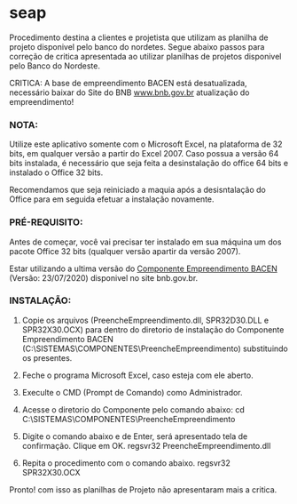 # seap

Procedimento destina a clientes e projetista que utilizam as planilha de projeto disponivel pelo banco do nordetes. Segue abaixo passos 
para correção de critica apresentada ao utilizar planilhas de projetos disponivel pelo Banco do Nordeste.

CRITICA:
A base de empreendimento BACEN está desatualizada, necessário baixar do Site do BNB www.bnb.gov.br atualização do empreendimento!

### NOTA: 
Utilize este aplicativo somente com o Microsoft Excel, na plataforma de 32 bits, em qualquer versão a partir do Excel 2007. 
Caso possua a versão 64 bits instalada, é necessário que seja feita a desinstalação do office 64 bits e instalado o Office 32 bits.

Recomendamos que seja reiniciado a maquia após a desisntalação do Office para em seguida efetuar a instalação novamente.

### PRÉ-REQUISITO:
Antes de começar, você vai precisar ter instalado em sua máquina um dos pacote Office 32 bits (qualquer versão apartir da versão 2007).

Estar utilizando a ultima versão do [Componente Empreendimento BACEN](https://www.bnb.gov.br/aplicativos-para-elaboracao-de-propostas) (Versão: 23/07/2020) disponivel no site bnb.gov.br.

### INSTALAÇÃO:
1. Copie os arquivos (PreencheEmpreendimento.dll, SPR32D30.DLL e SPR32X30.OCX) para dentro do diretorio de instalação do 
Componente Empreendimento BACEN (C:\SISTEMAS\COMPONENTES\PreencheEmpreendimento) substituindo os presentes.

2. Feche o programa Microsoft Excel, caso esteja com ele aberto.

3. Execulte o CMD (Prompt de Comando) como Administrador.

4. Acesse o diretorio do Componente pelo comando abaixo:
cd C:\SISTEMAS\COMPONENTES\PreencheEmpreendimento

5. Digite o comando abaixo e de Enter, será apresentado tela de confirmação. Clique em OK.
regsvr32 PreencheEmpreendimento.dll 

6. Repita o procedimento com o comando abaixo.
regsvr32 SPR32X30.OCX

Pronto! com isso as planilhas de Projeto não apresentaram mais a critica.




